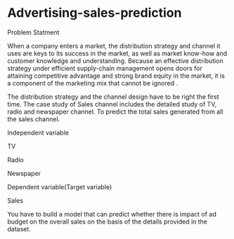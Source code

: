 # Advertising-sales-prediction
Problem Statment

When a company enters a market, the distribution strategy and channel it uses are keys to its success in the market, as well as market know-how and customer knowledge and understanding. Because an effective distribution strategy under efficient supply-chain management opens doors for attaining competitive advantage and strong brand equity in the market, it is a component of the marketing mix that cannot be ignored .


The distribution strategy and the channel design have to be right the first time. The case study of Sales channel includes the detailed study of TV, radio and newspaper channel. To predict the total sales generated from all the sales channel.

Independent variable

TV

Radio

Newspaper

Dependent variable(Target variable)

Sales

You have to build a model that can predict whether there is impact of ad budget on the overall sales on the basis of the details provided in the dataset.

